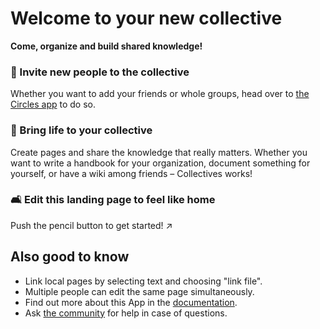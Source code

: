 # Welcome to your new collective

**Come, organize and build shared knowledge!**


### 👥 Invite new people to the collective

Whether you want to add your friends or whole groups, head over to [the Circles app](/index.php/apps/circles/) to do so.

### 🌱 Bring life to your collective

Create pages and share the knowledge that really matters. Whether you want to write a handbook for your organization, document something for yourself, or have a wiki among friends – Collectives works!

### 🛋️ Edit this landing page to feel like home

Push the pencil button to get started! ↗️


## Also good to know

* Link local pages by selecting text and choosing "link file".
* Multiple people can edit the same page simultaneously.
* Find out more about this App in the [documentation](https://collectivecloud.gitlab.io/collectives/).
* Ask [the community](https://help.nextcloud.com/c/apps/collectives/174) for help in case of questions.
